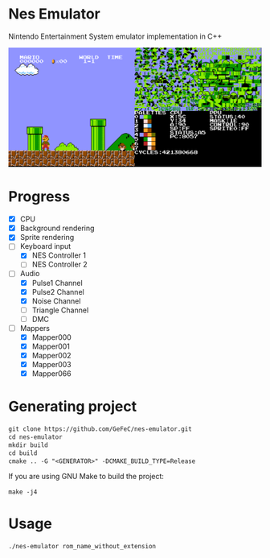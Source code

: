 # Nes Emulator
Nintendo Entertainment System emulator implementation in C++ 

![alt text](./image.png "Emulator view")

# Progress
- [x] CPU
- [x] Background rendering
- [x] Sprite rendering
- [ ] Keyboard input
    - [x] NES Controller 1
    - [ ] NES Controller 2
- [ ] Audio
    - [x] Pulse1 Channel
    - [x] Pulse2 Channel
    - [x] Noise Channel
    - [ ] Triangle Channel
    - [ ] DMC
- [ ] Mappers
    - [x] Mapper000
    - [x] Mapper001
    - [x] Mapper002
    - [x] Mapper003
    - [x] Mapper066

# Generating project
```
git clone https://github.com/GeFeC/nes-emulator.git
cd nes-emulator
mkdir build
cd build
cmake .. -G "<GENERATOR>" -DCMAKE_BUILD_TYPE=Release
```
If you are using GNU Make to build the project:
```
make -j4
```
# Usage
```
./nes-emulator rom_name_without_extension
```
